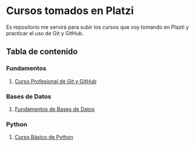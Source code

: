 # Cursos tomados en Platzi

Es repositorio me servirá para subir los cursos que voy tomando en Plazti y practicar el uso de Git y GitHub.

## Tabla de contenido

### Fundamentos
1. [Curso Profesional de Git y GitHub](https://github.com/raulgomezh/Cursos-Platzi/tree/master/Curso%20Profesional%20de%20Git%20y%20GitHub)

### Bases de Datos
1. [Fundamentos de Bases de Datos](https://github.com/raulgomezh/Cursos-Platzi/tree/master/Fundamentos%20de%20Bases%20de%20Datos)

### Python
1. [Curso Básico de Python](https://github.com/raulgomezh/Cursos-Platzi/tree/master/Curso%20B%C3%A1sico%20de%20Python)